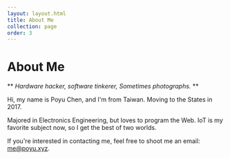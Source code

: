 ```yaml
---
layout: layout.html
title: About Me
collection: page
order: 3
---
```


# About Me

** *Hardware hacker, software tinkerer, Sometimes photographs.* **

Hi, my name is Poyu Chen, and I'm from Taiwan. Moving to the States in 2017.

Majored in Electronics Engineering, but loves to program the Web. IoT is my favorite subject now, so I get the best of two worlds.

If you're interested in contacting me, feel free to shoot me an email: <me@poyu.xyz>.
